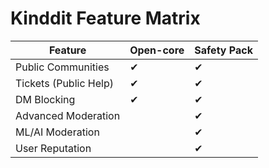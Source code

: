 # Kinddit Feature Matrix

| Feature                 | Open-core | Safety Pack |
|-------------------------|-----------|-------------|
| Public Communities      | ✔         | ✔           |
| Tickets (Public Help)   | ✔         | ✔           |
| DM Blocking             | ✔         | ✔           |
| Advanced Moderation     |           | ✔           |
| ML/AI Moderation        |           | ✔           |
| User Reputation         |           | ✔           |